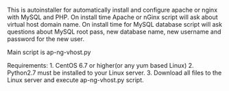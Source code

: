 This is autoinstaller for automatically install and configure apache or nginx with MySQL and PHP. On install time Apache or nGinx script will ask about virtual host domain name. On install time for MySQL database script will ask questions about MySQL root pass, new database name, new username and password for the new user.

Main script is ap-ng-vhost.py

Requirements:
	1. CentOS 6.7 or higher(or any yum based Linux)
	2. Python2.7 must be installed to your Linux server.
	3. Download all files to the Linux server and execute ap-ng-vhost.py script.
